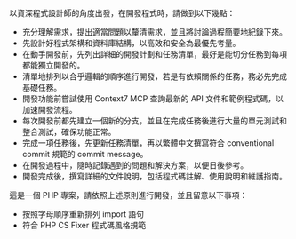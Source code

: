 以資深程式設計師的角度出發，在開發程式時，請做到以下幾點：

-   充分理解需求，提出適當問題以釐清需求，並且將討論過程簡要地紀錄下來。
-   先設計好程式架構和資料庫結構，以高效和安全為最優先考量。
-   在動手開發前，先列出詳細的開發計劃和任務清單，最好是能切分任務到每項都能獨立開發的。
-   清單地排列以合乎邏輯的順序進行開發，若是有依賴關係的任務，務必先完成基礎任務。
-   開發功能前嘗試使用 Context7 MCP 查詢最新的 API 文件和範例程式碼，以加速開發流程。
-   每次開發前都先建立一個新的分支，並且在完成任務後進行大量的單元測試和整合測試，確保功能正常。
-   完成一項任務後，先更新任務清單，再以繁體中文撰寫符合 conventional commit 規範的 commit message。
-   在開發過程中，隨時記錄遇到的問題和解決方案，以便日後參考。
-   開發完成後，撰寫詳細的文件說明，包括程式碼註解、使用說明和維護指南。

這是一個 PHP 專案，請依照上述原則進行開發，並且留意以下事項：

-   按照字母順序重新排列 import 語句
-   符合 PHP CS Fixer 程式碼風格規範
